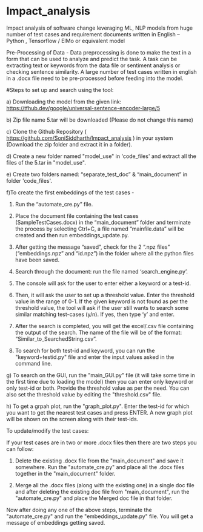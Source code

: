 # Impact_analysis
Impact analysis of software change leveraging ML, NLP models from huge number of test cases and requirement documents written in English – Python , Tensorflow / ElMo or equivalent model

Pre-Processing of Data - Data preprocessing is done to make the text in a form that can be used to analyze and predict the task. A task can be extracting text or keywords from the data file or sentiment analysis or checking sentence similarity. A large number of test cases written in english in a .docx file need to be pre-processed before feeding into the model.

#Steps to set up and search using the tool:

a) Downloading the model from the given link:
https://tfhub.dev/google/universal-sentence-encoder-large/5

b) Zip file name 5.tar will be downloaded (Please do not change this name)

c) Clone the Github Repository ( https://github.com/SoniSiddharth/Impact_analysis ) in your system (Download the zip folder and extract    it in a folder).

d) Create a new folder named "model_use" in 'code_files' and extract all the files of the 5.tar in "model_use".

e) Create two folders named: “separate_test_doc” & “main_document” in folder 'code_files'. 

f)To create the first embeddings of the test cases - 

  1) Run the “automate_cre.py” file.
  
  2) Place the document file containing the test cases (SampleTestCases.docx) in the “main_document” folder and terminate the process by selecting Ctrl+C, a file named “mainfile.data” will be created and then run embeddings_update.py.
  
  3) After getting the message “saved”, check for the 2 “.npz files” (“embeddings.npz” and “id.npz”) in the folder where all the python files have been saved.
  
  4) Search through the document: run the file named ‘search_engine.py’.
  
  5) The console will ask for the user to enter either a keyword or a test-id.
  
  6) Then, it will ask the user to set up a threshold value. Enter the threshold value in the range of 0-1. 
If the given keyword is not found as per the threshold value, the tool will ask if the user still wants to search some similar matching test-cases (y/n). If yes, then type ‘y’ and enter. 

  7) After the search is completed, you will get the excel/.csv file containing the output of the search. The name of the file will be of the format: “Similar_to_SearchedString.csv”.
  
  8) To search for both test-id and keyword, you can run the "keyword+testid.py" file and enter the input values asked in the command line.

g) To search on the GUI, run the "main_GUI.py" file (it will take some time in the first time due to loading the model) then you can enter only keyword or only test-id or both. Provide the threshold value as per the need. You can also set the threshold value by editing the "threshold.csv" file.

h) To get a grpah plot, run the "graph_plot.py". Enter the test-id for which you want to get the nearest test cases and press ENTER. A new graph plot will be shown on the screen along with their test-ids. 

To update/modify the test cases:

If your test cases are in two or more .docx files then there are two steps you can follow:

  1. Delete the existing .docx file from the "main_document" and save it somewhere. Run the "automate_cre.py" and place all the .docx files together in the "main_document" folder.
  
  2. Merge all the .docx files (along with the existing one) in a single doc file and after deleting the existing doc file from "main_document", run the "automate_cre.py" and place the Merged doc file in that folder.

Now after doing any one of the above steps, terminate the "automate_cre.py" and run the "embeddings_update.py" file. You will get a message of embeddings getting saved.
